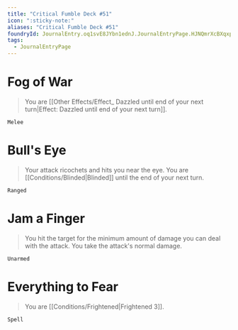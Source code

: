 ```yaml
---
title: "Critical Fumble Deck #51"
icon: ":sticky-note:"
aliases: "Critical Fumble Deck #51"
foundryId: JournalEntry.oq1svE8JYbn1ednJ.JournalEntryPage.HJNQmrXcBXqxpU8d
tags:
  - JournalEntryPage
---
```

# Fog of War

> You are [[Other Effects/Effect_ Dazzled until end of your next turn|Effect: Dazzled until end of your next turn]].

`Melee`

# Bull's Eye

> Your attack ricochets and hits you near the eye. You are [[Conditions/Blinded|Blinded]] until the end of your next turn.

`Ranged`

# Jam a Finger

> You hit the target for the minimum amount of damage you can deal with the attack. You take the attack's normal damage.

`Unarmed`

# Everything to Fear

> You are [[Conditions/Frightened|Frightened 3]].

`Spell`